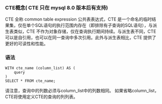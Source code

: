 ### CTE概念( CTE 只在 mysql 8.0 版本后有支持)
CTE 全称 common table expression 公共表表达式，CTE 是一个命名的临时结果集，仅在单个SQL语句的执行范围内存在（即排除有子查询的SQL语句），与派生表类似，CTE 不作为对象存储，仅在查询执行期间持续。与派生表不同，CTE 可以是自引用，也可以在同一查询中多次引用。此外与派生表相比，CTE 提供了更好的可读性和性能。

### 语法
```
WITH cte_name (column_list) AS (
    query
)  
SELECT * FROM cte_name;
```
请注意，查询中的列数必须与column_list中的列数相同。 如果省略column_list，CTE将使用定义CTE的查询的列列表。
